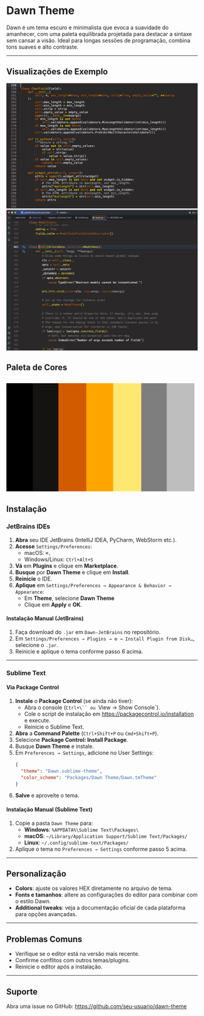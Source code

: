 # Dawn Theme

Dawn é um tema escuro e minimalista que evoca a suavidade do amanhecer, com uma paleta equilibrada projetada para destacar a sintaxe sem cansar a visão. Ideal para longas sessões de programação, combina tons suaves e alto contraste.

---

## Visualizações de Exemplo
![Dawn Sublime Text](./imgs/example_1.png)
![Dawn Jetbrains](./imgs/example_2.png)

## Paleta de Cores
![Dawn Color Palette](./imgs/dawncolor-palette.png)
---

## Instalação

### JetBrains IDEs
1. **Abra** seu IDE JetBrains (IntelliJ IDEA, PyCharm, WebStorm etc.).
2. **Acesse** `Settings/Preferences`:
   - macOS: `⌘,`
   - Windows/Linux: `Ctrl+Alt+S`
3. **Vá** em **Plugins** e clique em **Marketplace**.
4. **Busque** por **Dawn Theme** e clique em **Install**.
5. **Reinicie** o IDE.
6. **Aplique** em `Settings/Preferences → Appearance & Behavior → Appearance`:
   - Em **Theme**, selecione **Dawn Theme**
   - Clique em **Apply** e **OK**.

#### Instalação Manual (JetBrains)
1. Faça download do `.jar` em `Dawn-JetBrains` no repositório.
2. Em `Settings/Preferences → Plugins → ⚙️ → Install Plugin from Disk…`, selecione o `.jar`.
3. Reinicie e aplique o tema conforme passo 6 acima.

---

### Sublime Text
#### Via Package Control
1. **Instale** o **Package Control** (se ainda não tiver):
   - Abra o console (`Ctrl+\`` ou `View → Show Console`).
   - Cole o script de instalação em https://packagecontrol.io/installation e execute.
   - Reinicie o Sublime Text.
2. **Abra** a **Command Palette** (`Ctrl+Shift+P` ou `Cmd+Shift+P`).
3. Selecione **Package Control: Install Package**.
4. Busque **Dawn Theme** e instale.
5. Em `Preferences → Settings`, adicione no User Settings:
   ```json
   {
     "theme": "Dawn.sublime-theme",
     "color_scheme": "Packages/Dawn Theme/Dawn.tmTheme"
   }
   ```
6. **Salve** e aproveite o tema.

#### Instalação Manual (Sublime Text)
1. Copie a pasta `Dawn Theme` para:
   - **Windows**: `%APPDATA%\Sublime Text\Packages\`
   - **macOS**: `~/Library/Application Support/Sublime Text/Packages/`
   - **Linux**: `~/.config/sublime-text/Packages/`
2. Aplique o tema no `Preferences → Settings` conforme passo 5 acima.

---

## Personalização
- **Colors**: ajuste os valores HEX diretamente no arquivo de tema.
- **Fonts e tamanhos**: altere as configurações do editor para combinar com o estilo Dawn.
- **Additional tweaks**: veja a documentação oficial de cada plataforma para opções avançadas.

---

## Problemas Comuns
- Verifique se o editor está na versão mais recente.
- Confirme conflitos com outros temas/plugins.
- Reinicie o editor após a instalação.

---

## Suporte
Abra uma issue no GitHub: https://github.com/seu-usuario/dawn-theme

